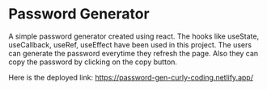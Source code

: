 # Password Generator
A simple password generator created using react. The hooks like useState, useCallback, useRef, useEffect have been used in this project. The users can generate the password everytime they refresh the page. Also they can copy the password by clicking on the copy button.

Here is the deployed link:
https://password-gen-curly-coding.netlify.app/